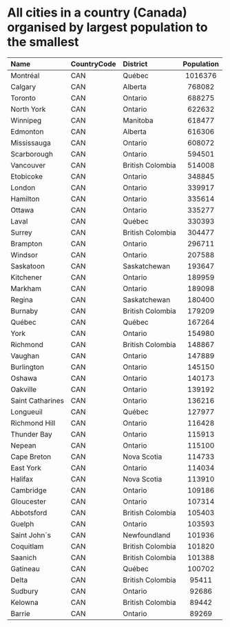 # All cities in a country (Canada) organised by largest population to the smallest

| Name | CountryCode | District | Population |
| :--- | :--- | :--- | :---: |
|Montréal|CAN|Québec|1016376|
|Calgary|CAN|Alberta|768082|
|Toronto|CAN|Ontario|688275|
|North York|CAN|Ontario|622632|
|Winnipeg|CAN|Manitoba|618477|
|Edmonton|CAN|Alberta|616306|
|Mississauga|CAN|Ontario|608072|
|Scarborough|CAN|Ontario|594501|
|Vancouver|CAN|British Colombia|514008|
|Etobicoke|CAN|Ontario|348845|
|London|CAN|Ontario|339917|
|Hamilton|CAN|Ontario|335614|
|Ottawa|CAN|Ontario|335277|
|Laval|CAN|Québec|330393|
|Surrey|CAN|British Colombia|304477|
|Brampton|CAN|Ontario|296711|
|Windsor|CAN|Ontario|207588|
|Saskatoon|CAN|Saskatchewan|193647|
|Kitchener|CAN|Ontario|189959|
|Markham|CAN|Ontario|189098|
|Regina|CAN|Saskatchewan|180400|
|Burnaby|CAN|British Colombia|179209|
|Québec|CAN|Québec|167264|
|York|CAN|Ontario|154980|
|Richmond|CAN|British Colombia|148867|
|Vaughan|CAN|Ontario|147889|
|Burlington|CAN|Ontario|145150|
|Oshawa|CAN|Ontario|140173|
|Oakville|CAN|Ontario|139192|
|Saint Catharines|CAN|Ontario|136216|
|Longueuil|CAN|Québec|127977|
|Richmond Hill|CAN|Ontario|116428|
|Thunder Bay|CAN|Ontario|115913|
|Nepean|CAN|Ontario|115100|
|Cape Breton|CAN|Nova Scotia|114733|
|East York|CAN|Ontario|114034|
|Halifax|CAN|Nova Scotia|113910|
|Cambridge|CAN|Ontario|109186|
|Gloucester|CAN|Ontario|107314|
|Abbotsford|CAN|British Colombia|105403|
|Guelph|CAN|Ontario|103593|
|Saint John´s|CAN|Newfoundland|101936|
|Coquitlam|CAN|British Colombia|101820|
|Saanich|CAN|British Colombia|101388|
|Gatineau|CAN|Québec|100702|
|Delta|CAN|British Colombia|95411|
|Sudbury|CAN|Ontario|92686|
|Kelowna|CAN|British Colombia|89442|
|Barrie|CAN|Ontario|89269|
